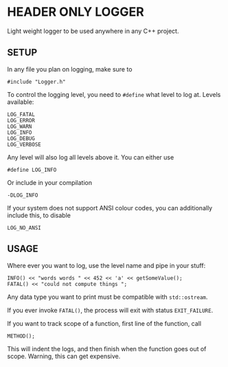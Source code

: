 # HEADER ONLY LOGGER

Light weight logger to be used anywhere in any C++ project.

## SETUP

In any file you plan on logging, make sure to
```
#include "Logger.h"
```

To control the logging level, you need to `#define` what level to log at. Levels available:
```
LOG_FATAL
LOG_ERROR
LOG_WARN
LOG_INFO
LOG_DEBUG
LOG_VERBOSE
```

Any level will also log all levels above it. You can either use
```
#define LOG_INFO
```
Or include in your compilation  
```
-DLOG_INFO
```

If your system does not support ANSI colour codes, you can additionally include this, to disable
```
LOG_NO_ANSI
```

## USAGE

Where ever you want to log, use the level name and pipe in your stuff:
```
INFO() << "words words " << 452 << 'a' << getSomeValue();
FATAL() << "could not compute things ";
```

Any data type you want to print must be compatible with `std::ostream`.

If you ever invoke `FATAL()`, the process will exit with status `EXIT_FAILURE`.

If you want to track scope of a function, first line of the function, call
```
METHOD();
```
This will indent the logs, and then finish when the function goes out of scope. Warning, this can get expensive.
